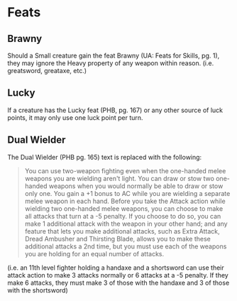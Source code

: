# Feats

## Brawny
Should a Small creature gain the feat Brawny (UA: Feats for Skills, pg. 1), they may ignore the Heavy property of any weapon within reason. (i.e. greatsword, greataxe, etc.)

## Lucky
If a creature has the Lucky feat (PHB, pg. 167) or any other source of luck points, it may only use one luck point per turn.

## Dual Wielder
The Dual Wielder (PHB pg. 165) text is replaced with the following:
> You can use two-weapon fighting even when the one-handed melee weapons you are wielding aren't light.
> You can draw or stow two one-handed weapons when you would normally be able to draw or stow only one.
> You gain a +1 bonus to AC while you are wielding a separate melee weapon in each hand.
> Before you take the Attack action while wielding two one-handed melee weapons, you can choose to make all attacks that turn at a -5 penalty. If you choose to do so, you can make 1 additional attack with the weapon in your other hand; and any feature that lets you make  additional attacks, such as Extra Attack, Dread Ambusher and Thirsting Blade, allows you to make these additional attacks a 2nd time, but you must use each of the weapons you are holding for an equal number of attacks.

(i.e. an 11th level fighter holding a handaxe and a shortsword can use their attack action to make 3 attacks normally or 6 attacks at a -5 penalty. If they make 6 attacks, they must make 3 of those with the handaxe and 3 of those with the shortsword)
